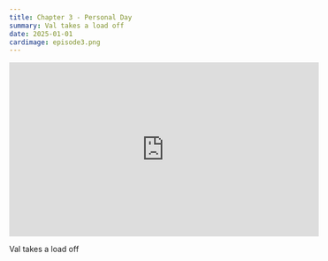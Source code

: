 ```yaml
---
title: Chapter 3 - Personal Day
summary: Val takes a load off
date: 2025-01-01
cardimage: episode3.png
---
```

<iframe width="560" height="315" src="https://www.youtube.com/embed/KWIm1R9qwIM?si=c8tNrpyTo3_sVd4H" title="YouTube video player" frameborder="0" allow="accelerometer; autoplay; clipboard-write; encrypted-media; gyroscope; picture-in-picture; web-share" referrerpolicy="strict-origin-when-cross-origin" allowfullscreen></iframe>

Val takes a load off
